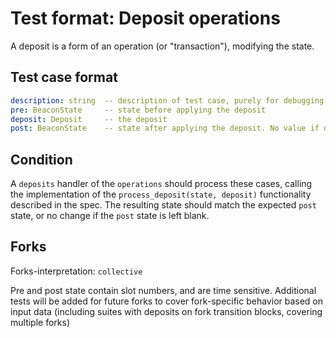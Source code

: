 # Test format: Deposit operations

A deposit is a form of an operation (or "transaction"), modifying the state.

## Test case format

```yaml
description: string  -- description of test case, purely for debugging purposes
pre: BeaconState     -- state before applying the deposit
deposit: Deposit     -- the deposit
post: BeaconState    -- state after applying the deposit. No value if deposit processing is aborted.
```

## Condition

A `deposits` handler of the `operations` should process these cases, 
 calling the implementation of the `process_deposit(state, deposit)` functionality described in the spec.
The resulting state should match the expected `post` state, or no change if the `post` state is left blank.

## Forks

Forks-interpretation: `collective` 

Pre and post state contain slot numbers, and are time sensitive. 
Additional tests will be added for future forks to cover fork-specific behavior based on input data 
 (including suites with deposits on fork transition blocks, covering multiple forks)
